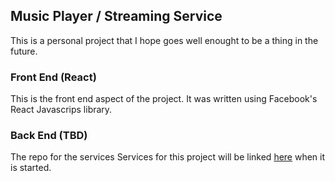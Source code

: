## Music Player / Streaming Service

This is a personal project that I hope goes well enought to be a thing in the future.

### Front End (React)

This is the front end aspect of the project. It was written using Facebook's React Javascrips library.

### Back End (TBD)

The repo for the services Services for this project will be linked [here](#) when it is started.
